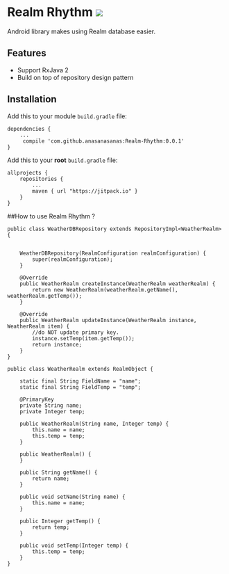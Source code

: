 # Realm Rhythm [![](https://jitpack.io/v/anasanasanas/Realm-Rhythm.svg)](https://jitpack.io/#anasanasanas/Realm-Rhythm)


Android library makes using Realm database easier.

## Features
* Support RxJava 2
* Build on top of repository design pattern

## Installation

Add this to your module `build.gradle` file:

```
dependencies {
    ...
     compile 'com.github.anasanasanas:Realm-Rhythm:0.0.1'
}
```

Add this to your **root** `build.gradle` file:
```
allprojects {
    repositories {
        ...
        maven { url "https://jitpack.io" }
    }
}
```

##How to use Realm Rhythm ?
```
public class WeatherDBRepository extends RepositoryImpl<WeatherRealm> {


    WeatherDBRepository(RealmConfiguration realmConfiguration) {
        super(realmConfiguration);
    }

    @Override
    public WeatherRealm createInstance(WeatherRealm weatherRealm) {
        return new WeatherRealm(weatherRealm.getName(), weatherRealm.getTemp());
    }

    @Override
    public WeatherRealm updateInstance(WeatherRealm instance, WeatherRealm item) {
        //do NOT update primary key.
        instance.setTemp(item.getTemp());
        return instance;
    }
}
```

```
public class WeatherRealm extends RealmObject {

    static final String FieldName = "name";
    static final String FieldTemp = "temp";

    @PrimaryKey
    private String name;
    private Integer temp;

    public WeatherRealm(String name, Integer temp) {
        this.name = name;
        this.temp = temp;
    }

    public WeatherRealm() {
    }

    public String getName() {
        return name;
    }

    public void setName(String name) {
        this.name = name;
    }

    public Integer getTemp() {
        return temp;
    }

    public void setTemp(Integer temp) {
        this.temp = temp;
    }
}
```

